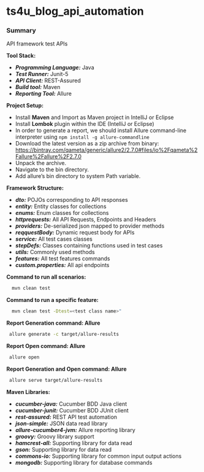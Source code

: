 # ts4u_blog_api_automation

### Summary
API framework test APIs

**Tool Stack:**
- **_Programming Language:_** Java
- **_Test Runner:_** Junit-5
- **_API Client:_** REST-Assured
- **_Build tool:_** Maven
- **_Reporting Tool:_** Allure

**Project Setup:**
- Install **Maven** and Import as Maven project in IntelliJ or Eclipse
- Install **Lombok** plugin within the IDE (IntelliJ or Eclipse)
- In order to generate a report, we should install Allure command-line interpreter using ```npm install -g allure-commandline```
- Download the latest version as a zip archive from binary: https://bintray.com/qameta/generic/allure2/2.7.0#files/io%2Fqameta%2Fallure%2Fallure%2F2.7.0
- Unpack the archive.
- Navigate to the bin directory.
- Add allure’s bin directory to system Path variable.

**Framework Structure:**
- **_dto:_** POJOs corresponding to API responses
- **_entity:_** Entity classes for collections
- **_enums:_** Enum classes for collections
- **_httprequests:_** All API Requests, Endpoints and Headers
- **_providers:_** De-serialized json mapped to provider methods
- **_reqquestBody:_** Dynamic request body for APIs
- **_service:_** All test cases classes
- **_stepDefs:_** Classes containing functions used in test cases
- **_utils:_**  Commonly used methods
- **_features:_** All test features commands
- **_custom.properties:_** All api endpoints

**Command to run all scenarios:**
   ```bash
     mvn clean test
   ```

**Command to run a specific feature:**
   ```bash
     mvn clean test -Dtest=<test class name>"
   ```
**Report Generation command: Allure**
   ```bash
    allure generate -c target/allure-results
   ```

**Report Open command: Allure**
   ```bash
    allure open
   ```

**Report Generation and Open command: Allure**
   ```bash
    allure serve target/allure-results
   ```


**Maven Libraries:**
- **_cucumber-java:_** Cucumber BDD Java client
- **_cucumber-junit:_** Cucumber BDD JUnit client
- **_rest-assured:_** REST API test automation
- **_json-simple:_**  JSON data read library
- **_allure-cucumber4-jvm:_** Allure reporting library
- **_groovy:_** Groovy library support
- **_hamcrest-all:_** Supporting library for data read
- **_gson:_** Supporting library for data read
- **_commons-io:_**  Supporting library for common input output actions
- **_mongodb:_**  Supporting library for database commands
